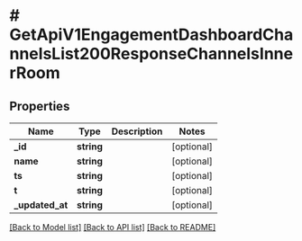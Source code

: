# # GetApiV1EngagementDashboardChannelsList200ResponseChannelsInnerRoom

## Properties

Name | Type | Description | Notes
------------ | ------------- | ------------- | -------------
**_id** | **string** |  | [optional]
**name** | **string** |  | [optional]
**ts** | **string** |  | [optional]
**t** | **string** |  | [optional]
**_updated_at** | **string** |  | [optional]

[[Back to Model list]](../../README.md#models) [[Back to API list]](../../README.md#endpoints) [[Back to README]](../../README.md)
